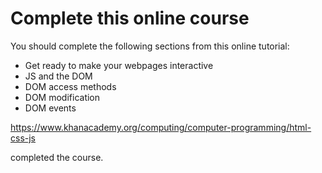 # Complete this online course

You should complete the following sections from this online tutorial:

- Get ready to make your webpages interactive
- JS and the DOM
- DOM access methods
- DOM modification
- DOM events

https://www.khanacademy.org/computing/computer-programming/html-css-js

completed the course.